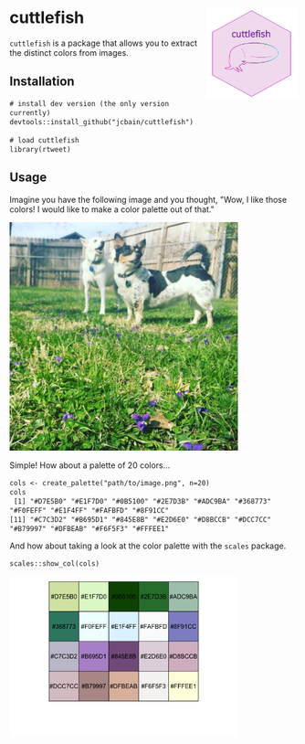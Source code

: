 # cuttlefish <img src="man/figures/cuttlefish2.png" width="160px" align="right" />

`cuttlefish` is a package that allows you to extract the distinct colors from images.

## Installation

```splus
# install dev version (the only version currently)
devtools::install_github("jcbain/cuttlefish")

# load cuttlefish
library(rtweet)
```

## Usage

Imagine you have the following image and you thought, "Wow, I like those colors! I would like to make a color palette out of that." 

<img src="man/figures/prairie_pippa.jpg" width="400px" />

Simple! How about a palette of 20 colors...

```splus
cols <- create_palette("path/to/image.png", n=20)
cols
 [1] "#D7E5B0" "#E1F7D0" "#0B5100" "#2E7D3B" "#ADC9BA" "#368773" "#F0FEFF" "#E1F4FF" "#FAFBFD" "#8F91CC"
[11] "#C7C3D2" "#B695D1" "#845E8B" "#E2D6E0" "#D8BCCB" "#DCC7CC" "#B79997" "#DFBEAB" "#F6F5F3" "#FFFEE1"
```

And how about taking a look at the color palette with the `scales` package.

```splus
scales::show_col(cols)
```
<img src="man/figures/demo_palette.png" width="400px"/>


